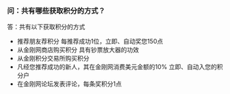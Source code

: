 ### 问：共有哪些获取积分的方式？

答：共有以下获取积分的方式
- 推荐朋友荐积分 每推荐成功1位，立即、自动奖您150点
- 从金刚网商店购买积分 具有钞票放大器的功效
- 从金刚积分交易所购买积分
- 凡经您推荐成功的新人，其在金刚网消费美元金额的10% 立即、自动入您的积分户
- 在金刚网论坛发表评论，每条奖积分1点
